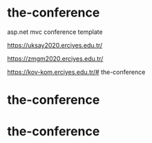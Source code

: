 # the-conference
asp.net mvc conference template

https://uksay2020.erciyes.edu.tr/

https://zmgm2020.erciyes.edu.tr/

https://kov-kom.erciyes.edu.tr/# the-conference

# the-conference

# the-conference
